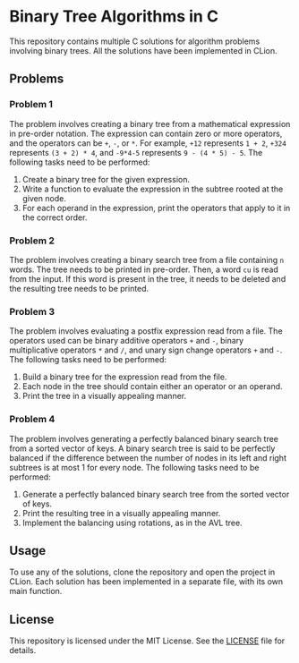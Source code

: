 <h1>Binary Tree Algorithms in C</h1><p>This repository contains multiple C solutions for algorithm problems involving binary trees. All the solutions have been implemented in CLion.</p><h2>Problems</h2><h3>Problem 1</h3><p>The problem involves creating a binary tree from a mathematical expression in pre-order notation. The expression can contain zero or more operators, and the operators can be <code>+</code>, <code>-</code>, or <code>*</code>. For example, <code>+12</code> represents <code>1 + 2</code>, <code>+324</code> represents <code>(3 + 2) * 4</code>, and <code>-9*4-5</code> represents <code>9 - (4 * 5) - 5</code>. The following tasks need to be performed:</p><ol><li>Create a binary tree for the given expression.</li><li>Write a function to evaluate the expression in the subtree rooted at the given node.</li><li>For each operand in the expression, print the operators that apply to it in the correct order.</li></ol><h3>Problem 2</h3><p>The problem involves creating a binary search tree from a file containing <code>n</code> words. The tree needs to be printed in pre-order. Then, a word <code>cu</code> is read from the input. If this word is present in the tree, it needs to be deleted and the resulting tree needs to be printed.</p><h3>Problem 3</h3><p>The problem involves evaluating a postfix expression read from a file. The operators used can be binary additive operators <code>+</code> and <code>-</code>, binary multiplicative operators <code>*</code> and <code>/</code>, and unary sign change operators <code>+</code> and <code>-</code>. The following tasks need to be performed:</p><ol><li>Build a binary tree for the expression read from the file.</li><li>Each node in the tree should contain either an operator or an operand.</li><li>Print the tree in a visually appealing manner.</li></ol><h3>Problem 4</h3><p>The problem involves generating a perfectly balanced binary search tree from a sorted vector of keys. A binary search tree is said to be perfectly balanced if the difference between the number of nodes in its left and right subtrees is at most 1 for every node. The following tasks need to be performed:</p><ol><li>Generate a perfectly balanced binary search tree from the sorted vector of keys.</li><li>Print the resulting tree in a visually appealing manner.</li><li>Implement the balancing using rotations, as in the AVL tree.</li></ol><h2>Usage</h2><p>To use any of the solutions, clone the repository and open the project in CLion. Each solution has been implemented in a separate file, with its own main function.</p><h2>License</h2><p>This repository is licensed under the MIT License. See the <a href="LICENSE" target="_new">LICENSE</a> file for details.</p></div>
